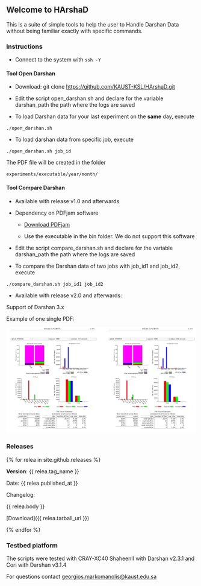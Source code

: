 ## Welcome to HArshaD

This is a suite of simple tools to help the user to Handle Darshan Data without being familiar exactly with specific commands.

### Instructions

* Connect to the system with ```ssh -Y```

#### Tool Open Darshan

* Download: git clone https://github.com/KAUST-KSL/HArshaD.git

* Edit the script open_darshan.sh and declare for the variable darshan_path the path where the logs are saved

* To load Darshan data for your last experiment on the **same** day, execute 

```
./open_darshan.sh
```
* To load darshan data from specific job, execute 

```
./open_darshan.sh job_id
```

The PDF file will be created in the folder 

```
experiments/executable/year/month/ 
```

#### Tool Compare Darshan

* Available with release v1.0 and afterwards

* Dependency on PDFjam software

  * [Download PDFjam](http://freecode.com/urls/f25b51928fce8fe1fb55c071e45580ce)

  * Use the executable in the bin folder. We do not support this software 

* Edit the script compare_darshan.sh and declare for the variable darshan_path the path where the logs are saved

* To compare the Darshan data of two jobs with job_id1 and job_id2, execute 

```
./compare_darshan.sh job_id1 job_id2
```

* Available with release v2.0 and afterwards:

Support of Darshan 3.x

Example of one single PDF:

![comparison](https://github.com/gmarkomanolis/HArshaD/blob/master/files_for_readme/comparison_darshan_example.png?raw=true)

### Releases

{% for relea in site.github.releases %}

**Version**: {{ relea.tag_name }} 

Date: {{ relea.published_at }}

Changelog: 

{{ relea.body }}

[Download]({{ relea.tarball_url }}) 

{% endfor %}


### Testbed platform

The scripts were tested with CRAY-XC40 ShaheenII with Darshan v2.3.1 and Cori with Darshan v3.1.4


For questions contact georgios.markomanolis@kaust.edu.sa

